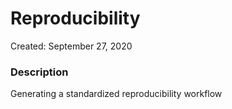 # Reproducibility

Created: September 27, 2020

### Description

Generating a standardized reproducibility workflow 